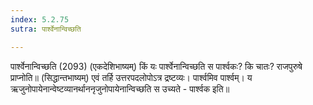 ```yaml
---
index: 5.2.75
sutra: पार्श्वेनान्विच्छति

---
```

पार्श्वेनान्विच्छति (2093) (एकदेशिभाष्यम्) किं यः पार्श्वेनान्विच्छति स पार्श्वकः? कि चातः? राजपुरुषे प्राप्नोति॥ (सिद्धान्तभाष्यम्) एवं तर्हि उत्तरपदलोपोऽत्र द्रष्टव्यः। पार्श्वमिव पार्श्वम्। य ऋजुनोपायेनान्वेष्टव्यानर्थाननृजुनोपायेनान्विच्छति स उच्यते - पार्श्वक इति॥